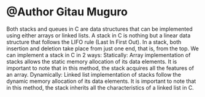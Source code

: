 #	@Author Gitau Muguro

Both stacks and queues in C are data structures that can be implemented using either arrays or linked lists.
A stack in C is nothing but a linear data structure that follows the LIFO rule (Last In First Out). 
In a stack, both insertion and deletion take place from just one end, that is, from the top.
We can implement a stack in C in 2 ways:
Statically: Array implementation of stacks allows the static memory allocation of its data elements. 
It is important to note that in this method, the stack acquires all the features of an array.
Dynamically: Linked list implementation of stacks follow the dynamic memory allocation of its data elements. 
It is important to note that in this method, the stack inherits all the characteristics of a linked list in C.
